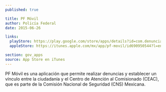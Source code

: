```yaml
---
published: true

title: PF Móvil
author: Policía Federal
date: 2015-06-26

links:
  playStore: https://play.google.com/store/apps/details?id=com.denuncia.ciudadana
  appleStore: https://itunes.apple.com/mx/app/pf-movil/id690950544?l=en&mt=8

section: gov_apps
source: App Store en iTunes
---
```


PF Móvil es una aplicación que permite realizar denuncias y establecer un vínculo entre la ciudadanía y el Centro de Atención al Comisionado (CEAC), que es parte de la Comisión Nacional de Seguridad (CNS) Mexicana.
